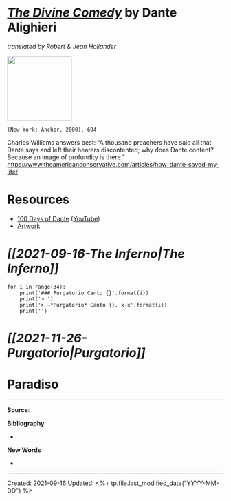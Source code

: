 
# [*The Divine Comedy*](https://www.amazon.com/Inferno-Dante/dp/0385496982) by Dante Alighieri 
*translated by Robert & Jean Hollander*

<img src="" width=150>

`(New York: Anchor, 2000), 694`

Charles Williams answers best: “A thousand preachers have said all that Dante says and left their hearers discontented; why does Dante content? Because an image of profundity is there.”
https://www.theamericanconservative.com/articles/how-dante-saved-my-life/


# Resources
- [100 Days of Dante](https://100daysofdante.com/) ([YouTube](https://youtu.be/GlIJfHAse3g))
- [Artwork](https://divinecomedy.digital/#/eng/viz)

# *[[2021-09-16-The Inferno|The Inferno]]*




```jupyter
for i in range(34):
	print('### Purgatorio Canto {}'.format(i))
	print('> ')
	print('> –*Purgatorio* Canto {}. x-x'.format(i))
	print('')
```


# *[[2021-11-26-Purgatorio|Purgatorio]]*

# Paradiso
--- 
**Source**: 

**Bibliography**

- 

**New Words**

- 

---
Created: 2021-09-16
Updated: <%+ tp.file.last_modified_date("YYYY-MM-DD") %>

